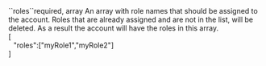 <tr><td>``roles``</td><td>required, array</td>
<td>An array with role names that should be assigned to the account. Roles that are already assigned and are not in the list, will be deleted. As a result the account will have the roles in this array.<br/>
<td> [
  <div style="padding-left:10px;">"roles":["myRole1","myRole2"]</div>
  ]</td>
<td></td>
</tr>

 
